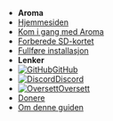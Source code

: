 - **Aroma**
- [Hjemmesiden](../introduction)
- [Kom i gang med Aroma](getting-started)
- [Forberede SD-kortet](sd-preparation)
- [Fullføre installasjon](finalizing-setup)
- **Lenker**
- [![GitHub](https://icongr.am/simple/github.svg?color=808080&size=16)GitHub](https://github.com/hacks-guide/Guide-WiiU)
- [![Discord](https://icongr.am/simple/discord.svg?colored&size=16)Discord](https://discord.gg/C29hYvh)
- [![Oversett](https://icongr.am/material/translate.svg?color=808080&size=16)Oversett](https://hacks-guide.crowdin.com/u/projects/10)
- [Donere](../donations)
- [Om denne guiden](../about)
